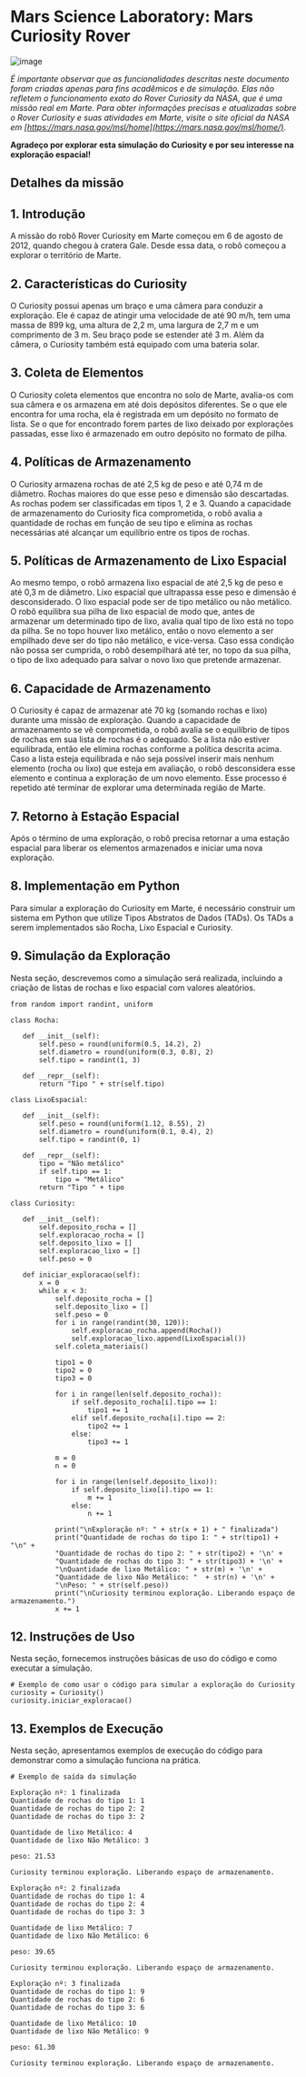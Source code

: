 # Mars Science Laboratory: Mars Curiosity Rover

![image](https://github.com/alexandre-queiroz/mars-curiosity-rover/assets/54822170/b279a4ab-06d8-419f-8651-70209905c324)

*É importante observar que as funcionalidades descritas neste documento foram criadas apenas para fins acadêmicos e de simulação. Elas não refletem o funcionamento exato do Rover Curiosity da NASA, que é uma missão real em Marte. Para obter informações precisas e atualizadas sobre o Rover Curiosity e suas atividades em Marte, visite o site oficial da NASA em [https://mars.nasa.gov/msl/home](https://mars.nasa.gov/msl/home/).*

**Agradeço por explorar esta simulação do Curiosity e por seu interesse na exploração espacial!**

## Detalhes da missão
## 1. Introdução
A missão do robô Rover Curiosity em Marte começou em 6 de agosto de 2012, quando chegou à cratera Gale. Desde essa data, o robô começou a explorar o território de Marte.

## 2. Características do Curiosity
O Curiosity possui apenas um braço e uma câmera para conduzir a exploração. Ele é capaz de atingir uma velocidade de até 90 m/h, tem uma massa de 899 kg, uma altura de 2,2 m, uma largura de 2,7 m e um comprimento de 3 m. Seu braço pode se estender até 3 m. Além da câmera, o Curiosity também está equipado com uma bateria solar.

## 3. Coleta de Elementos
O Curiosity coleta elementos que encontra no solo de Marte, avalia-os com sua câmera e os armazena em até dois depósitos diferentes. Se o que ele encontra for uma rocha, ela é registrada em um depósito no formato de lista. Se o que for encontrado forem partes de lixo deixado por explorações passadas, esse lixo é armazenado em outro depósito no formato de pilha.

## 4. Políticas de Armazenamento
O Curiosity armazena rochas de até 2,5 kg de peso e até 0,74 m de diâmetro. Rochas maiores do que esse peso e dimensão são descartadas. As rochas podem ser classificadas em tipos 1, 2 e 3. Quando a capacidade de armazenamento do Curiosity fica comprometida, o robô avalia a quantidade de rochas em função de seu tipo e elimina as rochas necessárias até alcançar um equilíbrio entre os tipos de rochas.

## 5. Políticas de Armazenamento de Lixo Espacial
Ao mesmo tempo, o robô armazena lixo espacial de até 2,5 kg de peso e até 0,3 m de diâmetro. Lixo espacial que ultrapassa esse peso e dimensão é desconsiderado. O lixo espacial pode ser de tipo metálico ou não metálico. O robô equilibra sua pilha de lixo espacial de modo que, antes de armazenar um determinado tipo de lixo, avalia qual tipo de lixo está no topo da pilha. Se no topo houver lixo metálico, então o novo elemento a ser empilhado deve ser do tipo não metálico, e vice-versa. Caso essa condição não possa ser cumprida, o robô desempilhará até ter, no topo da sua pilha, o tipo de lixo adequado para salvar o novo lixo que pretende armazenar.

## 6. Capacidade de Armazenamento
O Curiosity é capaz de armazenar até 70 kg (somando rochas e lixo) durante uma missão de exploração. Quando a capacidade de armazenamento se vê comprometida, o robô avalia se o equilíbrio de tipos de rochas em sua lista de rochas é o adequado. Se a lista não estiver equilibrada, então ele elimina rochas conforme a política descrita acima. Caso a lista esteja equilibrada e não seja possível inserir mais nenhum elemento (rocha ou lixo) que esteja em avaliação, o robô desconsidera esse elemento e continua a exploração de um novo elemento. Esse processo é repetido até terminar de explorar uma determinada região de Marte.

## 7. Retorno à Estação Espacial
Após o término de uma exploração, o robô precisa retornar a uma estação espacial para liberar os elementos armazenados e iniciar uma nova exploração.

## 8. Implementação em Python
Para simular a exploração do Curiosity em Marte, é necessário construir um sistema em Python que utilize Tipos Abstratos de Dados (TADs). Os TADs a serem implementados são Rocha, Lixo Espacial e Curiosity.

## 9. Simulação da Exploração
Nesta seção, descrevemos como a simulação será realizada, incluindo a criação de listas de rochas e lixo espacial com valores aleatórios.
 ```
from random import randint, uniform

class Rocha:

    def __init__(self):
        self.peso = round(uniform(0.5, 14.2), 2)
        self.diametro = round(uniform(0.3, 0.8), 2)
        self.tipo = randint(1, 3)

    def __repr__(self):
        return "Tipo " + str(self.tipo)

class LixoEspacial:

    def __init__(self):
        self.peso = round(uniform(1.12, 8.55), 2)
        self.diametro = round(uniform(0.1, 0.4), 2)
        self.tipo = randint(0, 1)

    def __repr__(self):
        tipo = "Não metálico"
        if self.tipo == 1:
            tipo = "Metálico"
        return "Tipo " + tipo

class Curiosity:

    def __init__(self):
        self.deposito_rocha = []
        self.exploracao_rocha = []
        self.deposito_lixo = []
        self.exploracao_lixo = []
        self.peso = 0

    def iniciar_exploracao(self):
        x = 0
        while x < 3:
            self.deposito_rocha = []
            self.deposito_lixo = []
            self.peso = 0
            for i in range(randint(30, 120)):
                self.exploracao_rocha.append(Rocha())
                self.exploracao_lixo.append(LixoEspacial())
            self.coleta_materiais()

            tipo1 = 0
            tipo2 = 0
            tipo3 = 0

            for i in range(len(self.deposito_rocha)):
                if self.deposito_rocha[i].tipo == 1:
                    tipo1 += 1
                elif self.deposito_rocha[i].tipo == 2:
                    tipo2 += 1
                else:
                    tipo3 += 1

            m = 0
            n = 0

            for i in range(len(self.deposito_lixo)):
                if self.deposito_lixo[i].tipo == 1:
                    m += 1
                else:
                    n += 1

            print("\nExploração nº: " + str(x + 1) + " finalizada")
            print("Quantidade de rochas do tipo 1: " + str(tipo1) + "\n" +
            "Quantidade de rochas do tipo 2: " + str(tipo2) + '\n' +
            "Quantidade de rochas do tipo 3: " + str(tipo3) + '\n' +
            "\nQuantidade de lixo Metálico: " + str(m) + '\n' +
            "Quantidade de lixo Não Metálico: "  + str(n) + '\n' +
            "\nPeso: " + str(self.peso))
            print("\nCuriosity terminou exploração. Liberando espaço de armazenamento.")
            x += 1

 ```

## 12. Instruções de Uso
Nesta seção, fornecemos instruções básicas de uso do código e como executar a simulação.
 ```
# Exemplo de como usar o código para simular a exploração do Curiosity
curiosity = Curiosity()
curiosity.iniciar_exploracao()
 ```

## 13. Exemplos de Execução
Nesta seção, apresentamos exemplos de execução do código para demonstrar como a simulação funciona na prática.
 ```
# Exemplo de saída da simulação

Exploração nº: 1 finalizada
Quantidade de rochas do tipo 1: 1
Quantidade de rochas do tipo 2: 2
Quantidade de rochas do tipo 3: 2

Quantidade de lixo Metálico: 4
Quantidade de lixo Não Metálico: 3

peso: 21.53

Curiosity terminou exploração. Liberando espaço de armazenamento.

Exploração nº: 2 finalizada
Quantidade de rochas do tipo 1: 4
Quantidade de rochas do tipo 2: 4
Quantidade de rochas do tipo 3: 3

Quantidade de lixo Metálico: 7
Quantidade de lixo Não Metálico: 6

peso: 39.65

Curiosity terminou exploração. Liberando espaço de armazenamento.

Exploração nº: 3 finalizada
Quantidade de rochas do tipo 1: 9
Quantidade de rochas do tipo 2: 6
Quantidade de rochas do tipo 3: 6

Quantidade de lixo Metálico: 10
Quantidade de lixo Não Metálico: 9

peso: 61.30

Curiosity terminou exploração. Liberando espaço de armazenamento.
 ```
